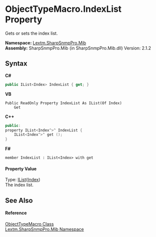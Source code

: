 # ObjectTypeMacro.IndexList Property 
 

Gets or sets the index list.

**Namespace:**&nbsp;<a href="N_Lextm_SharpSnmpPro_Mib">Lextm.SharpSnmpPro.Mib</a><br />**Assembly:**&nbsp;SharpSnmpPro.Mib (in SharpSnmpPro.Mib.dll) Version: 2.1.2

## Syntax

**C#**<br />
``` C#
public IList<Index> IndexList { get; }
```

**VB**<br />
``` VB
Public ReadOnly Property IndexList As IList(Of Index)
	Get
```

**C++**<br />
``` C++
public:
property IList<Index^>^ IndexList {
	IList<Index^>^ get ();
}
```

**F#**<br />
``` F#
member IndexList : IList<Index> with get

```


#### Property Value
Type: <a href="https://docs.microsoft.com/dotnet/api/system.collections.generic.ilist-1" target="_blank" rel="noopener noreferrer">IList</a>(<a href="T_Lextm_SharpSnmpPro_Mib_Index">Index</a>)<br />The index list.

## See Also


#### Reference
<a href="T_Lextm_SharpSnmpPro_Mib_ObjectTypeMacro">ObjectTypeMacro Class</a><br /><a href="N_Lextm_SharpSnmpPro_Mib">Lextm.SharpSnmpPro.Mib Namespace</a><br />